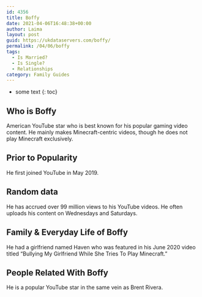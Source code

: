 ```yaml
---
id: 4356
title: Boffy
date: 2021-04-06T16:48:38+00:00
author: Laima
layout: post
guid: https://ukdataservers.com/boffy/
permalink: /04/06/boffy
tags:
  - Is Married?
  - Is Single?
  - Relationships
category: Family Guides
---
```


* some text
{: toc}


## Who is Boffy
                  
                  
                  
American YouTube star who is best known for his popular gaming video content. He mainly makes Minecraft-centric videos, though he does not play Minecraft exclusively.
                  
              
            
              
            
                
                
                
## Prior to Popularity
                  
                  
                  
He first joined YouTube in May 2019.
                  
              
            
              
            
                
                
                
## Random data
                  
                  
                  
He has accrued over 99 million views to his YouTube videos. He often uploads his content on Wednesdays and Saturdays.
                  
              
            
              
            
                
                
                
## Family & Everyday Life of Boffy
                  
                  
                  
He had a girlfriend named Haven who was featured in his June 2020 video titled &#8220;Bullying My Girlfriend While She Tries To Play Minecraft.&#8221;
                  
              
            
              
            
                
                
                
## People Related With Boffy
                  
                  
                  
He is a popular YouTube star in the same vein as Brent Rivera.
                  
              
            
              
            
                
              
            
              
              
            
            
              
            
          
          
          